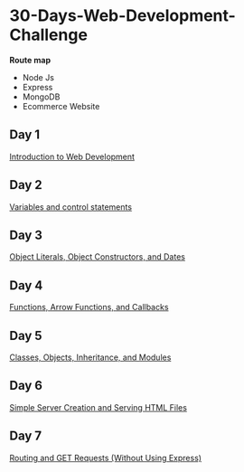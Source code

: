 # 30-Days-Web-Development-Challenge

**Route map**
- Node Js
- Express
- MongoDB
- Ecommerce Website

## Day 1 
[Introduction to Web Development](https://github.com/augustine-aj/30-Days-Web-Development-Challenge/tree/main/Day%201)

## Day 2
[Variables and control statements](https://github.com/augustine-aj/30-Days-Web-Development-Challenge/tree/main/Day%202)

## Day 3
[Object Literals, Object Constructors, and Dates](https://github.com/augustine-aj/30-Days-Web-Development-Challenge/tree/main/Day%203)

## Day 4
[Functions, Arrow Functions, and Callbacks](https://github.com/augustine-aj/30-Days-Web-Development-Challenge/tree/main/Day%204)

## Day 5
[Classes, Objects, Inheritance, and Modules](https://github.com/augustine-aj/30-Days-Web-Development-Challenge/tree/main/Day%205)

## Day 6
[Simple Server Creation and Serving HTML Files](https://github.com/augustine-aj/30-Days-Web-Development-Challenge/tree/main/Day%206)

## Day 7
[Routing and GET Requests (Without Using Express)](https://github.com/augustine-aj/30-Days-Web-Development-Challenge/tree/main/Day%207)


